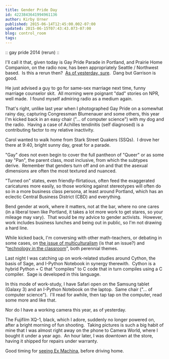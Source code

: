 ```yaml
---
title: Gender Pride Day
id: 4223843641994961136
author: Kirby Urner
published: 2015-06-14T12:45:00.002-07:00
updated: 2015-06-15T07:43:43.073-07:00
blog: control_room
tags: 
---
```


:: gay pride 2014 (rerun) ::

I'll call it that, given today is Gay Pride Parade in Portland, and Prairie Home Companion, on the radio now, has been appropriately Seattle / Northwest based.  Is this a rerun then?  [As of yesterday, sure](http://prairiehome.org/shows/june-13-2015/).  Dang but Garrison is good.

He just advised a guy to go for same-sex marriage next time, funny marriage counselor skit.  All morning were poignant "dad" stories on NPR, well made.  I found myself admiring radio as a medium again.

That's right, unlike last year when I photographed Gay Pride on a somewhat rainy day, capturing Congressman Blumenauer and some others, this year I'm kicked back in an easy chair ("... of computer science") with my dog and the radio.  Having a case of Achilles tendinitis (self diagnosed) is a contributing factor to my relative inactivity. 

Carol wanted to walk home from Stark Street Quakers (SSQs).  I drove her there at 9:40, bright sunny day, great for a parade.

"Gay" does not even begin to cover the full pantheon of "Queer" or as some say "Pan", the parent class, most inclusive, from which the subtypes derive.  Remember that genders turn off and on and that the asexual dimensions are often the most textured and nuanced.

"Turned on" states, even friendly-flirtatious, often feed the exaggerated caricatures more easily, so those working against stereotypes will often do so in a more business class persona, at least around Portland, which has an eclectic Central Business District (CBD) and everything.

Bend gender at work, where it matters, not at the bar, where no one cares (in a liberal town like Portland, it takes a lot more work to get stares, so your mileage may vary).  That would be my advice to gender activists.  However, work includes business lunches and being out in public, so I'm not drawing a hard line.

While kicked back, I'm conversing with other math-teachers, or debating in some cases, on [the issue of multiculturalism](http://mathforum.org/kb/message.jspa?messageID=9796749) (is that an issue?) and "[technology in the classroom](http://mathforum.org/kb/message.jspa?messageID=9796748)", both perennial themes.

Last night I was catching up on work-related studies around Cython, the basis of Sage, and I-Python Notebook in synergy therewith.  Cython is a hybrid Python + C that "compiles" to C code that in turn compiles using a C compiler.  Sage is developed in this language.

In this mode of work-study, I have Safari open on the Samsung tablet (Galaxy 3) and an I-Python Notebook on the laptop.  Same chair ("... of computer science").  I'll read for awhile, then tap tap on the computer, read some more and like that.

Nor do I have a working camera this year, as of yesterday.

The Fujifilm XQ-1, black, which I adore, suddenly no longer powered on, after a bright morning of fun shooting.  Taking pictures is such a big habit of mine that I was almost right away on the phone to Camera World, where I bought it under a year ago.  An hour later, I was downtown at the store, having it shipped for repairs under warranty.

Good timing for [seeing Ex Machina](http://mybizmo.blogspot.com/2015/06/ex-machina-movie-review.html), before driving home.